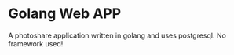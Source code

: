 

# Golang Web APP

A photoshare application written in golang and uses postgresql.
No framework used!
